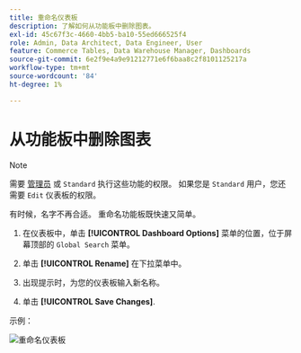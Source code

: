 ```yaml
---
title: 重命名仪表板
description: 了解如何从功能板中删除图表。
exl-id: 45c67f3c-4660-4bb5-ba10-55ed666525f4
role: Admin, Data Architect, Data Engineer, User
feature: Commerce Tables, Data Warehouse Manager, Dashboards
source-git-commit: 6e2f9e4a9e91212771e6f6baa8c2f8101125217a
workflow-type: tm+mt
source-wordcount: '84'
ht-degree: 1%

---
```


# 从功能板中删除图表

>[!NOTE]
>
>需要 [管理员](../../administrator/user-management/user-management.md) 或 `Standard` 执行这些功能的权限。 如果您是 `Standard` 用户，您还需要 `Edit` 仪表板的权限。

有时候，名字不再合适。 重命名功能板既快速又简单。

1. 在仪表板中，单击 **[!UICONTROL Dashboard Options]** 菜单的位置，位于屏幕顶部的 `Global Search` 菜单。

1. 单击 **[!UICONTROL Rename]** 在下拉菜单中。

1. 出现提示时，为您的仪表板输入新名称。

1. 单击 **[!UICONTROL Save Changes]**.

示例：

![重命名仪表板](../../assets/renaming-dboard.gif)
